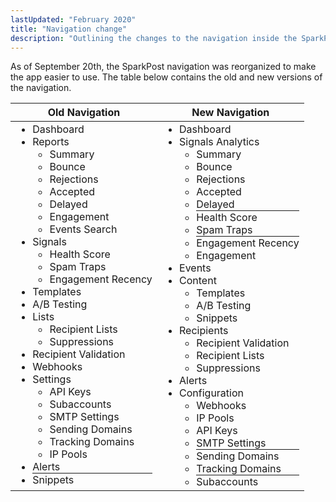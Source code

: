 ```yaml
---
lastUpdated: "February 2020"
title: "Navigation change"
description: "Outlining the changes to the navigation inside the SparkPost app."
---
```


As of September 20th, the SparkPost navigation was reorganized to make the app easier to use. The table below contains the old and new versions of the navigation.


| Old Navigation | New Navigation |
| -------------- | -------------- |
| <ul style="margin: 0;"><li>Dashboard</li> <li> Reports <ul> <li>Summary</li> <li>Bounce</li> <li>Rejections</li> <li>Accepted</li> <li>Delayed</li> <li>Engagement</li> <li>Events Search</li> </ul> </li> <li> Signals <ul> <li>Health Score</li> <li>Spam Traps</li> <li>Engagement Recency</li> </ul> </li> <li>Templates</li> <li>A/B Testing</li> <li> Lists <ul> <li>Recipient Lists</li> <li>Suppressions</li> </ul> </li> <li>Recipient Validation</li> <li>Webhooks</li> <li> Settings <ul> <li>API Keys</li> <li>Subaccounts</li> <li>SMTP Settings</li> <li>Sending Domains</li> <li>Tracking Domains</li> <li>IP Pools</li> </ul> </li> <li>Alerts</li> <li style="list-style: none;"><hr style="margin: 0;"></li> <li>Snippets</li></ul> |  <ul style="margin: 0;"> <li>Dashboard</li> <li> Signals Analytics <ul> <li>Summary</li> <li>Bounce</li> <li>Rejections</li> <li>Accepted</li> <li>Delayed</li> <li style="list-style: none;"><hr style="margin: 0;"></li> <li>Health Score</li> <li>Spam Traps</li> <li style="list-style: none;"><hr style="margin: 0;"></li> <li>Engagement Recency</li> <li>Engagement</li> </ul> </li> <li>Events</li> <li> Content <ul> <li>Templates</li> <li>A/B Testing</li> <li>Snippets</li> </ul> </li> <li> Recipients <ul> <li>Recipient Validation</li> <li>Recipient Lists</li> <li>Suppressions</li> </ul> </li> <li>Alerts</li> <li> Configuration <ul> <li>Webhooks</li> <li>IP Pools</li> <li>API Keys</li> <li>SMTP Settings</li> <li style="list-style: none;"><hr style="margin: 0;"></li> <li>Sending Domains</li> <li>Tracking Domains</li> <li style="list-style: none;"><hr style="margin: 0;"></li> <li>Subaccounts</li> </ul> </li></ul> |


<style>td {vertical-align: top;}li[style*="list-style: none;"]:before {display: none;}</style>
